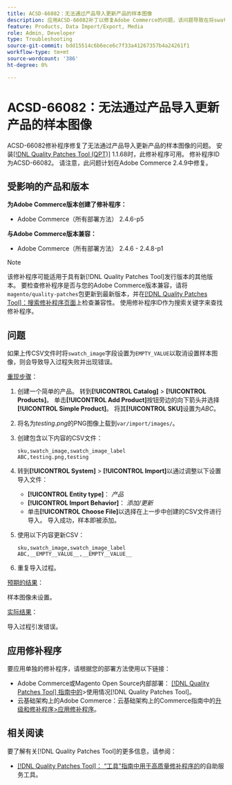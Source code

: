 ```yaml
---
title: ACSD-66082：无法通过产品导入更新产品的样本图像
description: 应用ACSD-66082补丁以修复Adobe Commerce的问题，该问题导致在将swatch_image字段设置为EMPTY_VALUE以取消设置样本图像的情况下上传CSV文件会导致导入过程失败并出现错误。
feature: Products, Data Import/Export, Media
role: Admin, Developer
type: Troubleshooting
source-git-commit: bdd15514c6b6ece6c7f33a41267357b4a24261f1
workflow-type: tm+mt
source-wordcount: '386'
ht-degree: 0%

---
```



# ACSD-66082：无法通过产品导入更新产品的样本图像

ACSD-66082修补程序修复了无法通过产品导入更新产品的样本图像的问题。 安装[[!DNL Quality Patches Tool (QPT)]](/help/tools/quality-patches-tool/quality-patches-tool-to-self-serve-quality-patches.md) 1.1.68时，此修补程序可用。 修补程序ID为ACSD-66082。 请注意，此问题计划在Adobe Commerce 2.4.9中修复。

## 受影响的产品和版本

**为Adobe Commerce版本创建了修补程序：**

* Adobe Commerce（所有部署方法） 2.4.6-p5

**与Adobe Commerce版本兼容：**

* Adobe Commerce（所有部署方法） 2.4.6 - 2.4.8-p1

>[!NOTE]
>
>该修补程序可能适用于具有新[!DNL Quality Patches Tool]发行版本的其他版本。 要检查修补程序是否与您的Adobe Commerce版本兼容，请将`magento/quality-patches`包更新到最新版本，并在[[!DNL Quality Patches Tool]：搜索修补程序页面](https://experienceleague.adobe.com/tools/commerce-quality-patches/index.html)上检查兼容性。 使用修补程序ID作为搜索关键字来查找修补程序。

## 问题

如果上传CSV文件时将`swatch_image`字段设置为`EMPTY_VALUE`以取消设置样本图像，则会导致导入过程失败并出现错误。

<u>重现步骤</u>：

1. 创建一个简单的产品。 转到&#x200B;**[!UICONTROL Catalog]** > **[!UICONTROL Products]**。 单击&#x200B;**[!UICONTROL Add Product]**&#x200B;按钮旁边的向下箭头并选择&#x200B;**[!UICONTROL Simple Product]**。 将其&#x200B;**[!UICONTROL SKU]**&#x200B;设置为&#x200B;*ABC*。
1. 将名为&#x200B;*testing.png*&#x200B;的PNG图像上载到`var/import/images/`。
1. 创建包含以下内容的CSV文件：

   ```
   sku,swatch_image,swatch_image_label
   ABC,testing.png,testing
   ```

1. 转到&#x200B;**[!UICONTROL System]** > **[!UICONTROL Import]**&#x200B;以通过调整以下设置导入文件：
   * **[!UICONTROL Entity type]**： *产品*
   * **[!UICONTROL Import Behavior]**： *添加/更新*
   * 单击&#x200B;**[!UICONTROL Choose File]**&#x200B;以选择在上一步中创建的CSV文件进行导入。 导入成功，样本即被添加。
1. 使用以下内容更新CSV：

   ```
   sku,swatch_image,swatch_image_label
   ABC,__EMPTY__VALUE__,__EMPTY__VALUE__
   ```

1. 重复导入过程。

<u>预期的结果</u>：

样本图像未设置。

<u>实际结果</u>：

导入过程引发错误。

## 应用修补程序

要应用单独的修补程序，请根据您的部署方法使用以下链接：

* Adobe Commerce或Magento Open Source内部部署： [[!DNL Quality Patches Tool] 指南中的](/help/tools/quality-patches-tool/usage.md)>使用情况[!DNL Quality Patches Tool]。
* 云基础架构上的Adobe Commerce：云基础架构上的Commerce指南中的[升级和修补程序>应用修补程序](https://experienceleague.adobe.com/docs/commerce-cloud-service/user-guide/develop/upgrade/apply-patches.html)。

## 相关阅读

要了解有关[!DNL Quality Patches Tool]的更多信息，请参阅：

* [[!DNL Quality Patches Tool]： “工具”指南中用于高质量修补程序的](/help/tools/quality-patches-tool/quality-patches-tool-to-self-serve-quality-patches.md)的自助服务工具。
